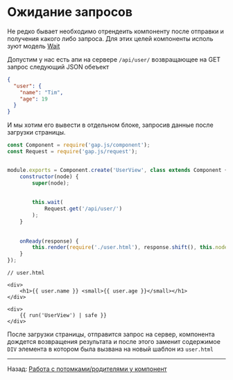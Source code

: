 # Ожидание запросов

Не редко бывает необходимо отрендеить компоненту после отправки и получения какого либо запроса. Для этих целей 
компоненты исполь зуют модель [Wait](../../modules/wait.md)

Допустим у нас есть апи на сервере `/api/user/` возвращающее на GET запрос следующий JSON обеъект
```json
{
  "user": {
    "name": "Tim",
    "age": 19
  }
}
``` 

И мы хотим его вывести в отдельном блоке, запросив данные после загрузки страницы.


```javascript
const Component = require('gap.js/component');
const Request = require('gap.js/request');


module.exports = Component.create('UserView', class extends Component {
    constructor(node) {
        super(node);
        
        
        this.wait(
            Request.get('/api/user/')
        );
    }
    
    
    onReady(response) {
        this.render(require('./user.html'), response.shift(), this.node);
    }
});
```


```jinja
// user.html 

<div>
    <h1>{{ user.name }} <small>{{ user.age }}</small></h1>
</div>
```


```jinja
<div>
    {{ run('UserView') | safe }}
</div>
```

После загрузки страницы, отправится запрос на сервер, компонента дождется возвращения результата и после этого 
заменит содержимое `DIV` элемента в котором была вызвана на новый шаблон из `user.html`


---

Назад: [Работа с потомками/родителями у компонент](parent-childes.md)